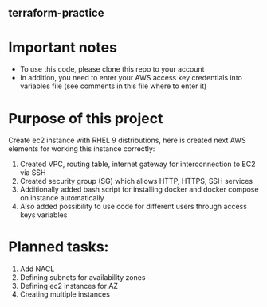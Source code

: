 ## terraform-practice

# Important notes

- To use this code, please clone this repo to your account
- In addition, you need to enter your AWS access key credentials into variables file (see comments in this file where to enter it)

# Purpose of this project

Create ec2 instance with RHEL 9 distributions, here is created next AWS elements for working this instance correctly:
1. Created VPC, routing table, internet gateway for interconnection to EC2 via SSH
2. Created security group (SG) which allows HTTP, HTTPS, SSH services
3. Additionally added bash script for installing docker and docker compose on instance automatically
4. Also added possibility to use code for different users through access keys variables

# Planned tasks:
1. Add NACL
2. Defining subnets for availability zones 
3. Defining ec2 instances for AZ
4. Creating multiple instances
